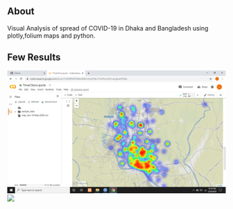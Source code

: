 ## About
Visual Analysis of spread of COVID-19 in Dhaka and Bangladesh using plotly,folium maps and python.

## Few  Results
![](https://github.com/ishmam367/COV19BD/blob/master/Maps/DhakaTimeChloro.png)
![](![](https://github.com/ishmam367/COV19BD/blob/master/Maps/DhakaTimeChloro.png))
